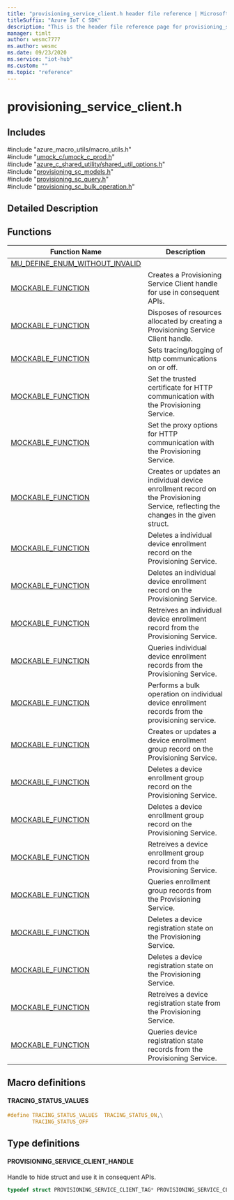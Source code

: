```yaml
---                             
title: "provisioning_service_client.h header file reference | Microsoft Docs" 
titleSuffix: "Azure IoT C SDK"            
description: "This is the header file reference page for provisioning_service_client.h in the Azure IoT C SDK. This SDK is used with Azure IoT Hub and Azure IoT Hub Device Provisioning Service"            
manager: timlt                 
author: wesmc7777              
ms.author: wesmc               
ms.date: 09/23/2020                    
ms.service: "iot-hub"             
ms.custom: ""                
ms.topic: "reference"        
---                            
```


# provisioning_service_client.h 

## Includes

\#include "azure_macro_utils/macro_utils.h"  
\#include "[umock_c/umock_c_prod.h](umock-c-prod-h.md)"  
\#include "[azure_c_shared_utility/shared_util_options.h](shared-util-options-h.md)"  
\#include "[provisioning_sc_models.h](provisioning-sc-models-h.md)"  
\#include "[provisioning_sc_query.h](provisioning-sc-query-h.md)"  
\#include "[provisioning_sc_bulk_operation.h](provisioning-sc-bulk-operation-h.md)"  

## Detailed Description

## Functions

Function Name                  | Description                                
--------------------------------|---------------------------------------------
[MU_DEFINE_ENUM_WITHOUT_INVALID](./provisioning-service-client-h/mu-define-enum-without-invalid.md)            | 
[MOCKABLE_FUNCTION](./provisioning-service-client-h/mockable-function.md)            | Creates a Provisioning Service Client handle for use in consequent APIs.
[MOCKABLE_FUNCTION](./provisioning-service-client-h/mockable-function.md)            | Disposes of resources allocated by creating a Provisioning Service Client handle.
[MOCKABLE_FUNCTION](./provisioning-service-client-h/mockable-function.md)            | Sets tracing/logging of http communications on or off.
[MOCKABLE_FUNCTION](./provisioning-service-client-h/mockable-function.md)            | Set the trusted certificate for HTTP communication with the Provisioning Service.
[MOCKABLE_FUNCTION](./provisioning-service-client-h/mockable-function.md)            | Set the proxy options for HTTP communication with the Provisioning Service.
[MOCKABLE_FUNCTION](./provisioning-service-client-h/mockable-function.md)            | Creates or updates an individual device enrollment record on the Provisioning Service, reflecting the changes in the given struct.
[MOCKABLE_FUNCTION](./provisioning-service-client-h/mockable-function.md)            | Deletes a individual device enrollment record on the Provisioning Service.
[MOCKABLE_FUNCTION](./provisioning-service-client-h/mockable-function.md)            | Deletes an individual device enrollment record on the Provisioning Service.
[MOCKABLE_FUNCTION](./provisioning-service-client-h/mockable-function.md)            | Retreives an individual device enrollment record from the Provisioning Service.
[MOCKABLE_FUNCTION](./provisioning-service-client-h/mockable-function.md)            | Queries individual device enrollment records from the Provisioning Service.
[MOCKABLE_FUNCTION](./provisioning-service-client-h/mockable-function.md)            | Performs a bulk operation on individual device enrollment records from the provisioning service.
[MOCKABLE_FUNCTION](./provisioning-service-client-h/mockable-function.md)            | Creates or updates a device enrollment group record on the Provisioning Service.
[MOCKABLE_FUNCTION](./provisioning-service-client-h/mockable-function.md)            | Deletes a device enrollment group record on the Provisioning Service.
[MOCKABLE_FUNCTION](./provisioning-service-client-h/mockable-function.md)            | Deletes a device enrollment group record on the Provisioning Service.
[MOCKABLE_FUNCTION](./provisioning-service-client-h/mockable-function.md)            | Retreives a device enrollment group record from the Provisioning Service.
[MOCKABLE_FUNCTION](./provisioning-service-client-h/mockable-function.md)            | Queries enrollment group records from the Provisioning Service.
[MOCKABLE_FUNCTION](./provisioning-service-client-h/mockable-function.md)            | Deletes a device registration state on the Provisioning Service.
[MOCKABLE_FUNCTION](./provisioning-service-client-h/mockable-function.md)            | Deletes a device registration state on the Provisioning Service.
[MOCKABLE_FUNCTION](./provisioning-service-client-h/mockable-function.md)            | Retreives a device registration state from the Provisioning Service.
[MOCKABLE_FUNCTION](./provisioning-service-client-h/mockable-function.md)            | Queries device registration state records from the Provisioning Service.

## Macro definitions

#### TRACING_STATUS_VALUES

```C
#define TRACING_STATUS_VALUES  TRACING_STATUS_ON,\
        TRACING_STATUS_OFF 
```

## Type definitions

#### PROVISIONING_SERVICE_CLIENT_HANDLE

Handle to hide struct and use it in consequent APIs. 

```C
typedef struct PROVISIONING_SERVICE_CLIENT_TAG* PROVISIONING_SERVICE_CLIENT_HANDLE;
```

